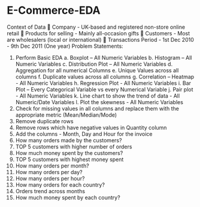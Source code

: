 # E-Commerce-EDA
Context of Data 
 Company - UK-based and registered non-store online retail 
 Products for selling - Mainly all-occasion gifts 
 Customers - Most are wholesalers (local or international) 
 Transactions Period - 1st Dec 2010 - 9th Dec 2011 (One year) 
Problem Statements: 
1. Perform Basic EDA 
a. Boxplot – All Numeric Variables 
b. Histogram – All Numeric Variables 
c. Distribution Plot – All Numeric Variables 
d. Aggregation for all numerical Columns 
e. Unique Values across all columns 
f. Duplicate values across all columns 
g. Correlation – Heatmap - All Numeric Variables 
h. Regression Plot - All Numeric Variables 
i. Bar Plot – Every Categorical Variable vs every Numerical Variable 
j. Pair plot - All Numeric Variables 
k. Line chart to show the trend of data - All Numeric/Date Variables 
l. Plot the skewness - All Numeric Variables 
2. Check for missing values in all columns and replace them with the appropriate metric 
(Mean/Median/Mode) 
3. Remove duplicate rows 
4. Remove rows which have negative values in Quantity column 
5. Add the columns - Month, Day and Hour for the invoice 
6. How many orders made by the customers? 
7. TOP 5 customers with higher number of orders 
8. How much money spent by the customers? 
9. TOP 5 customers with highest money spent 
10. How many orders per month? 
11. How many orders per day? 
12. How many orders per hour? 
13. How many orders for each country? 
14. Orders trend across months 
15. How much money spent by each country?
